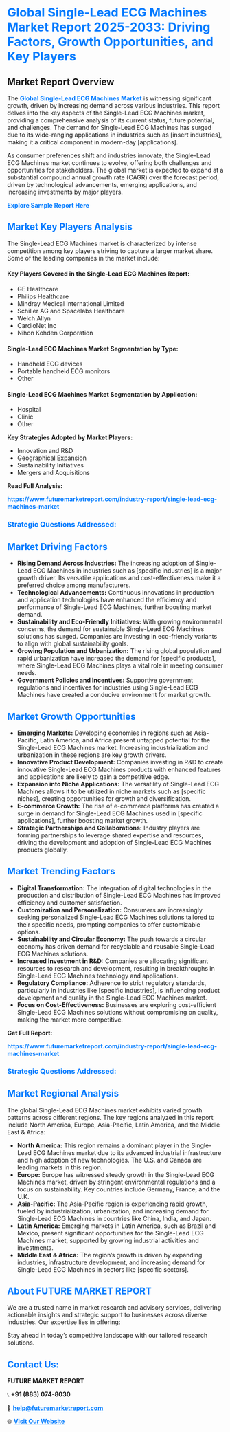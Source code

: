 <h1 style="color: #007BFF;">Global Single-Lead ECG Machines Market Report 2025-2033: Driving Factors, Growth Opportunities, and Key Players</h1>

<section id="overview">
<h2>Market Report Overview</h2>
<p>The <a href="https://www.futuremarketreport.com/industry-report/single-lead-ecg-machines-market" style="color: #007BFF; text-decoration: none;"><strong>Global Single-Lead ECG Machines Market</strong></a> is witnessing significant growth, driven by increasing demand across various industries. This report delves into the key aspects of the Single-Lead ECG Machines market, providing a comprehensive analysis of its current status, future potential, and challenges. The demand for Single-Lead ECG Machines has surged due to its wide-ranging applications in industries such as [insert industries], making it a critical component in modern-day [applications].</p>
<p>As consumer preferences shift and industries innovate, the Single-Lead ECG Machines market continues to evolve, offering both challenges and opportunities for stakeholders. The global market is expected to expand at a substantial compound annual growth rate (CAGR) over the forecast period, driven by technological advancements, emerging applications, and increasing investments by major players.</p>
</section>

<section id="overview">
<p><a href="https://www.futuremarketreport.com/request-sample/reportId=84646" style="color: #007BFF; text-decoration: none;"><strong>Explore Sample Report Here</strong></a></p>
</section>

<section id="key-players">
<h2 style="color: #007BFF;">Market Key Players Analysis</h2>
<p>The Single-Lead ECG Machines market is characterized by intense competition among key players striving to capture a larger market share. Some of the leading companies in the market include:</p>
<h4>Key Players Covered in the Single-Lead ECG Machines Report:</h4>
<ul><li>GE Healthcare</li><li>Philips Healthcare</li><li>Mindray Medical International Limited</li><li>Schiller AG and Spacelabs Healthcare</li><li>Welch Allyn</li><li>CardioNet Inc</li><li>Nihon Kohden Corporation</li></ul>
<h4>Single-Lead ECG Machines Market Segmentation by Type:</h4>
<ul><li>Handheld ECG devices</li><li>Portable handheld ECG monitors</li><li>Other</li></ul>

<h4>Single-Lead ECG Machines Market Segmentation by Application:</h4>
<ul><li>Hospital</li><li>Clinic</li><li>Other</li></ul>
<p><strong>Key Strategies Adopted by Market Players:</strong></p>
<ul>
<li>Innovation and R&D</li>
<li>Geographical Expansion</li>
<li>Sustainability Initiatives</li>
<li>Mergers and Acquisitions</li>
</ul>
</section>

<section>
<p><strong>Read Full Analysis: </strong></p><a href="https://www.futuremarketreport.com/industry-report/single-lead-ecg-machines-market" style="color: #007BFF; text-decoration: none;"><strong>https://www.futuremarketreport.com/industry-report/single-lead-ecg-machines-market</strong></a>
<h3 style="color: #007BFF;">Strategic Questions Addressed:</h3>
</section>

<section id="driving-factors">
<h2 style="color: #007BFF;">Market Driving Factors</h2>
<ul>
<li><strong>Rising Demand Across Industries:</strong> The increasing adoption of Single-Lead ECG Machines in industries such as [specific industries] is a major growth driver. Its versatile applications and cost-effectiveness make it a preferred choice among manufacturers.</li>
<li><strong>Technological Advancements:</strong> Continuous innovations in production and application technologies have enhanced the efficiency and performance of Single-Lead ECG Machines, further boosting market demand.</li>
<li><strong>Sustainability and Eco-Friendly Initiatives:</strong> With growing environmental concerns, the demand for sustainable Single-Lead ECG Machines solutions has surged. Companies are investing in eco-friendly variants to align with global sustainability goals.</li>
<li><strong>Growing Population and Urbanization:</strong> The rising global population and rapid urbanization have increased the demand for [specific products], where Single-Lead ECG Machines plays a vital role in meeting consumer needs.</li>
<li><strong>Government Policies and Incentives:</strong> Supportive government regulations and incentives for industries using Single-Lead ECG Machines have created a conducive environment for market growth.</li>
</ul>
</section>

<section id="growth-opportunities">
<h2 style="color: #007BFF;">Market Growth Opportunities</h2>
<ul>
<li><strong>Emerging Markets:</strong> Developing economies in regions such as Asia-Pacific, Latin America, and Africa present untapped potential for the Single-Lead ECG Machines market. Increasing industrialization and urbanization in these regions are key growth drivers.</li>
<li><strong>Innovative Product Development:</strong> Companies investing in R&D to create innovative Single-Lead ECG Machines products with enhanced features and applications are likely to gain a competitive edge.</li>
<li><strong>Expansion into Niche Applications:</strong> The versatility of Single-Lead ECG Machines allows it to be utilized in niche markets such as [specific niches], creating opportunities for growth and diversification.</li>
<li><strong>E-commerce Growth:</strong> The rise of e-commerce platforms has created a surge in demand for Single-Lead ECG Machines used in [specific applications], further boosting market growth.</li>
<li><strong>Strategic Partnerships and Collaborations:</strong> Industry players are forming partnerships to leverage shared expertise and resources, driving the development and adoption of Single-Lead ECG Machines products globally.</li>
</ul>
</section>

<section id="trending-factors">
<h2 style="color: #007BFF;">Market Trending Factors</h2>
<ul>
<li><strong>Digital Transformation:</strong> The integration of digital technologies in the production and distribution of Single-Lead ECG Machines has improved efficiency and customer satisfaction.</li>
<li><strong>Customization and Personalization:</strong> Consumers are increasingly seeking personalized Single-Lead ECG Machines solutions tailored to their specific needs, prompting companies to offer customizable options.</li>
<li><strong>Sustainability and Circular Economy:</strong> The push towards a circular economy has driven demand for recyclable and reusable Single-Lead ECG Machines solutions.</li>
<li><strong>Increased Investment in R&D:</strong> Companies are allocating significant resources to research and development, resulting in breakthroughs in Single-Lead ECG Machines technology and applications.</li>
<li><strong>Regulatory Compliance:</strong> Adherence to strict regulatory standards, particularly in industries like [specific industries], is influencing product development and quality in the Single-Lead ECG Machines market.</li>
<li><strong>Focus on Cost-Effectiveness:</strong> Businesses are exploring cost-efficient Single-Lead ECG Machines solutions without compromising on quality, making the market more competitive.</li>
</ul>
</section>

<section>
<p><strong>Get Full Report: </strong></p><a href="https://www.futuremarketreport.com/industry-report/single-lead-ecg-machines-market" style="color: #007BFF; text-decoration: none;"><strong>https://www.futuremarketreport.com/industry-report/single-lead-ecg-machines-market</strong></a>
<h3 style="color: #007BFF;">Strategic Questions Addressed:</h3>
</section>


<section id="regional-analysis">
<h2 style="color: #007BFF;">Market Regional Analysis</h2>
<p>The global Single-Lead ECG Machines market exhibits varied growth patterns across different regions. The key regions analyzed in this report include North America, Europe, Asia-Pacific, Latin America, and the Middle East & Africa:</p>
<ul>
<li><strong>North America:</strong> This region remains a dominant player in the Single-Lead ECG Machines market due to its advanced industrial infrastructure and high adoption of new technologies. The U.S. and Canada are leading markets in this region.</li>
<li><strong>Europe:</strong> Europe has witnessed steady growth in the Single-Lead ECG Machines market, driven by stringent environmental regulations and a focus on sustainability. Key countries include Germany, France, and the U.K.</li>
<li><strong>Asia-Pacific:</strong> The Asia-Pacific region is experiencing rapid growth, fueled by industrialization, urbanization, and increasing demand for Single-Lead ECG Machines in countries like China, India, and Japan.</li>
<li><strong>Latin America:</strong> Emerging markets in Latin America, such as Brazil and Mexico, present significant opportunities for the Single-Lead ECG Machines market, supported by growing industrial activities and investments.</li>
<li><strong>Middle East & Africa:</strong> The region’s growth is driven by expanding industries, infrastructure development, and increasing demand for Single-Lead ECG Machines in sectors like [specific sectors].</li>
</ul>
</section>

<footer>
<h2 style="color: #007BFF;">About FUTURE MARKET REPORT</h2>
<p>We are a trusted name in market research and advisory services, delivering actionable insights and strategic support to businesses across diverse industries. Our expertise lies in offering:</p>

<p>Stay ahead in today’s competitive landscape with our tailored research solutions.</p>

<h2 style="color: #007BFF;">Contact Us:</h2>
<p><strong>FUTURE MARKET REPORT</strong></p>
<p>📞 <strong>+91 (883) 074-8030</strong></p>
<p>📧 <strong><a href="mailto:help@futuremarketreport.com" style="color: #007BFF;">help@futuremarketreport.com</a></strong></p>
<p>🌐 <strong><a href="https://www.futuremarketreport.com/" style="color: #007BFF;">Visit Our Website</a></strong></p>
</footer>